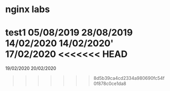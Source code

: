 # nginx labs
test1
05/08/2019
28/08/2019
14/02/2020
14/02/2020'
17/02/2020
<<<<<<< HEAD
=======
19/02/2020
20/02/2020
>>>>>>> 8d5b39ca4cd2334a980690fc54f0f878c0ce1da8
